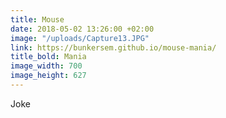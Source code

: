 ```yaml
---
title: Mouse
date: 2018-05-02 13:26:00 +02:00
image: "/uploads/Capture13.JPG"
link: https://bunkersem.github.io/mouse-mania/
title_bold: Mania
image_width: 700
image_height: 627
---
```


Joke